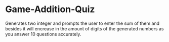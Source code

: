 # Game-Addition-Quiz
Generates two integer and prompts the user to enter the sum of them and besides it will encrease in the amount of digits of the generated numbers as you answer 10 questions accurately.
